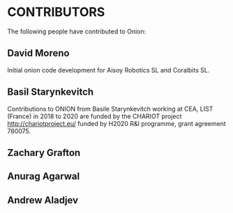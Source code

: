 # CONTRIBUTORS

The following people have contributed to Onion:

## David Moreno

Initial onion code development for Aisoy Robotics SL and Coralbits SL.

## Basil Starynkevitch

Contributions to ONION from Basile Starynkevitch working at CEA, LIST (France)
in 2018 to 2020 are funded by the CHARIOT project http://chariotproject.eu/
funded by H2020 R&I programme, grant agreement 780075.

## Zachary Grafton

## Anurag Agarwal

## Andrew Aladjev
